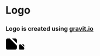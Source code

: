 # Logo
### Logo is created using [gravit.io](https://gravit.io/)

![MyShortcutsBox Logo](logo_black_32x32.png)
![MyShortcutsBox Logo](logo_black_16x16.png)
